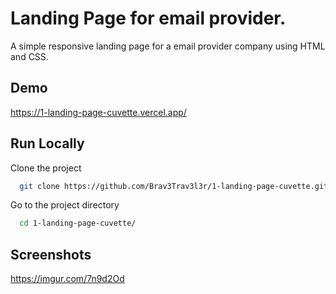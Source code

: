 
# Landing Page for email provider.

A simple responsive landing page for a email provider company using HTML and CSS.

## Demo

https://1-landing-page-cuvette.vercel.app/

## Run Locally

Clone the project

```bash
  git clone https://github.com/Brav3Trav3l3r/1-landing-page-cuvette.git
```

Go to the project directory

```bash
  cd 1-landing-page-cuvette/
```

## Screenshots

https://imgur.com/7n9d2Od
